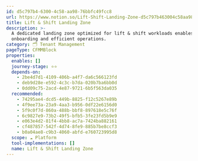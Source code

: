```yaml
---
id: d5c797b4-6300-4c58-aa98-76bbfc49fcc8
url: https://www.notion.so/Lift-Shift-Landing-Zone-d5c797b463004c58aa9876bbfc49fcc8
title: Lift & Shift Landing Zone
description: >-
  A dedicated landing zone optimized for lift & shift workloads enables quick
  onboarding and efficient operations.
category: 🗂 Tenant Management
pageType: CFMMBlock
properties:
  enables: []
  journey-stage: ⭐️⭐️
  depends-on:
    - 2be4d7d1-4109-406b-a4f7-da6c566123fd
    - deb9d28e-e592-4c3c-b7da-020b7ba6bb0d
    - 0dd09c75-2acd-4e87-9721-6b5f563da035
  recommended:
    - 74295ae4-dcd5-449b-8825-f12c5267e89b
    - 4f9ee73a-23a9-4aa3-b956-0df22e6156d0
    - 5f9c0f7d-860a-488b-bbf8-897618e5c76f
    - 6c9827e9-73b2-49f5-bfb5-3fe23fd5b9e9
    - e063e4d2-81f4-4bb8-ac7a-7424ba882161
    - cf487857-542f-4d74-8fe9-885b7be8ccf3
    - b0a04ae8-c9b3-4060-abfd-e760723995d8
  scope: ☁️ Platform
  tool-implementations: []
  name: Lift & Shift Landing Zone
---
```


